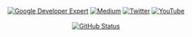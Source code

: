 <p align="center">
<a href="https://developers.google.com/community/experts/directory/profile/profile-jaewoong-eum"><img alt="Google Developer Expert" src="https://skydoves.github.io/badges/gde.svg"/></a> 
<a href="https://medium.com/@daniel.atitienei"><img alt="Medium" src="https://skydoves.github.io/badges/Story-Medium.svg"/></a>
<a href="https://twitter.com/danielatitienei"><img alt="Twitter" src="https://skydoves.github.io/badges/twitter.svg"/></a>
<a href="https://www.youtube.com/channel/UCoQluKRjwq-7HvpSv8fZ2Lw"><img alt="YouTube" src="https://skydoves.github.io/badges/dove-youtube.svg"/></a></br></br>
<a href="https://github.com/skydoves"><img alt="GitHub Status" src="https://github-readme-stats.vercel.app/api?username=daniatitienei&hide=contribs&show_icons=true&include_all_commits=true&count_private=true"/></a>
</p>
